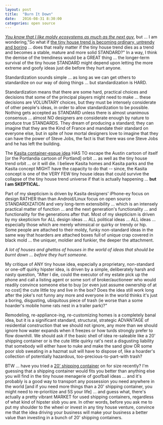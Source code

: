 ```yaml
---
layout: post
title:  "Burn It Down"
date:   2016-08-31 8:30:00
categories: open source
---
```

[*You know that I like moldy ecosystems as much as the next guy*](http://markbruns.github.io/bioremediation,/antibiotics,/enzymes,/metagenomics,/soil/ecosystems/2016/08/24/White-Rot.html), but ... I am wondering,"So what if [the tiny house trend is becoming ordinary, untrendy and boring](https://www.kasita.com/is-the-tiny-house-trend-dead/) ... does that really matter if the tiny house trend dies as a trend and becomes a stable, mature and more solid STANDARD?" In a way, I think the demise of the trendiness would be a GREAT thing ... the longer-term survival of the tiny house STANDARD might depend upon letting the more extreme and goofy ideas just die before they hurt anyone.  

Standardization sounds simple ... as long as we can get others to standardize on our way of doing things ... but standardization is HARD.  

Standardization means that there are some hard, practical choices and decisions that some of the principal players might need to make ... these decisions are VOLUNTARY choices, but they must be intensely considerate of other people's ideas, in order to allow standardization to be possible.  Nothing gets accepted as STANDARD unless there is almost unanimous consensus ... almost NO designers are considerate enough by nature to produce true STANDARDS.  They dream of producing a standard; they can imagine that they are the Kind of France and mandate their standard on everyone else, but in spite of how mortal designers love to imagine that they can have the power of Steve Jobs, the fact is that there was one Steve Jobs and he has left the building.  

The [Kasita container-esque idea](https://www.kasita.com/#about) HAS TO escape the Austin cartoon of itself [or the Portlandia cartoon of Portland] orbit ... as well as the tiny house trend orbit ... or it will die. I believe Kasita homes and Kasita parks and the Kasita concept MIGHT have the capacity to do that -- since, the Kasita concept is one of the VERY FEW tiny house ideas that could survive the collapse of the tiny house trend universe if that is actually happening ... **but I am SKEPTICAL.**

Part of my skepticism is driven by Kasita designers' iPhone-ey focus on design RATHER than than Android/Linux focus on open source STANDARDIZATION and very long-term extensibility ... which is an intensely practical matter of function ... and the next generation's functionality ... and functionality for the generations after that.  Most of my skepticism is driven by my skepticism for ALL design ideas ... ALL political ideas ... ALL ideas ... especially those which are merely whimsical or quirky or trendy or hip.  Some people are attached to their moldy, funky non-standard ideas in the same way that hoarders are attached boxes full of unique crap covered in black mold ... the uniquer, moldier and funkier, the deeper the attachment.

*A lot of houses and ghettos of houses in the world of ideas that should be burnt down ... before they hurt someone.*

My critique of ANY tiny house idea, especially a proprietary, non-standard or one-off quirky hipster idea, is driven by a simple, deliberately harsh and nasty question, "After I die, could the executor of my estate pick up the phone and call a listing agent or some sort of broker/auctioneer who would readily convince someone else to buy [or even just assume ownership of at no cost] the cute little toy and live in the box? Does the idea still work long after the joke's not funny any more and everyone in the world thinks it's just a boring, disgusting, ubiquitous piece of trash (ie worse than a some hoarder's mobile home rats nest in a trailer park)?"  

Remodeling, re-appliance-ing, re-customizing homes is a completely banal idea, but it is a significant standard, structural, strategic ADVANTAGE of residential construction that we should not ignore, any more than we should ignore how water expands when it freezes or how turds strongly prefer to flow downhill.  We should ask if the basic shell of idea re-saleable like a 20' shipping container or is the cute little quirky rat's nest a disgusting liability that somebody will either have to nuke and make the sand glow OR some poor slob sweating in a hazmat suit will have to dispose of, like a hoarder's collection of potentially hazardous, too-precious-to-part-with trash?

BTW ... have you tried a [20' shipping container](http://www.ebay.com/bhp/20-ft-shipping-container) on for size recently?  I'm guessing that a shipping container would fits you better than anything else you will find in the tiny house menagerie of goofball ideas ... and it's probably is a good way to transport any possession you need anywhere in the world [and if you need more things than a 20' shipping container, you might need to re-prioritize and 5S your life] ... and guess what, there's actually a pretty vibrant MARKET for used shipping containers, regardless of what kind of hipster slob you are.  In other words, before you ask me to put my shoulder to the wheel or invest in any tiny house venture, convince me that the idea driving your business will make your business a better value than investing in a bunch of 20' shipping containers.
